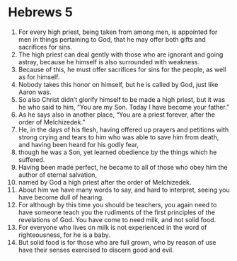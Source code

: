 ﻿
# Hebrews 5
1. For every high priest, being taken from among men, is appointed for men in things pertaining to God, that he may offer both gifts and sacrifices for sins. 
2. The high priest can deal gently with those who are ignorant and going astray, because he himself is also surrounded with weakness. 
3. Because of this, he must offer sacrifices for sins for the people, as well as for himself. 
4. Nobody takes this honor on himself, but he is called by God, just like Aaron was. 
5. So also Christ didn’t glorify himself to be made a high priest, but it was he who said to him, “You are my Son. Today I have become your father.” 
6. As he says also in another place, “You are a priest forever, after the order of Melchizedek.” 
7. He, in the days of his flesh, having offered up prayers and petitions with strong crying and tears to him who was able to save him from death, and having been heard for his godly fear, 
8. though he was a Son, yet learned obedience by the things which he suffered. 
9. Having been made perfect, he became to all of those who obey him the author of eternal salvation, 
10. named by God a high priest after the order of Melchizedek. 
11. About him we have many words to say, and hard to interpret, seeing you have become dull of hearing. 
12. For although by this time you should be teachers, you again need to have someone teach you the rudiments of the first principles of the revelations of God. You have come to need milk, and not solid food. 
13. For everyone who lives on milk is not experienced in the word of righteousness, for he is a baby. 
14. But solid food is for those who are full grown, who by reason of use have their senses exercised to discern good and evil. 
